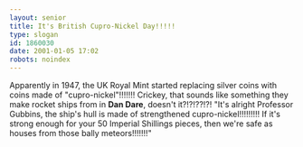 ```yaml
---
layout: senior
title: It's British Cupro-Nickel Day!!!!!
type: slogan
id: 1860030
date: 2001-01-05 17:02
robots: noindex
---
```

Apparently in 1947, the UK Royal Mint started replacing silver coins with coins made of "cupro-nickel"!!!!!!! Crickey, that sounds like something they make rocket ships from in <b>Dan Dare</b>, doesn't it?!?!??!?! "It's alright Professor Gubbins, the ship's hull is made of strengthened cupro-nickel!!!!!!!!! If it's strong enough for your 50 Imperial Shillings pieces, then we're safe as houses from those bally meteors!!!!!!!" 